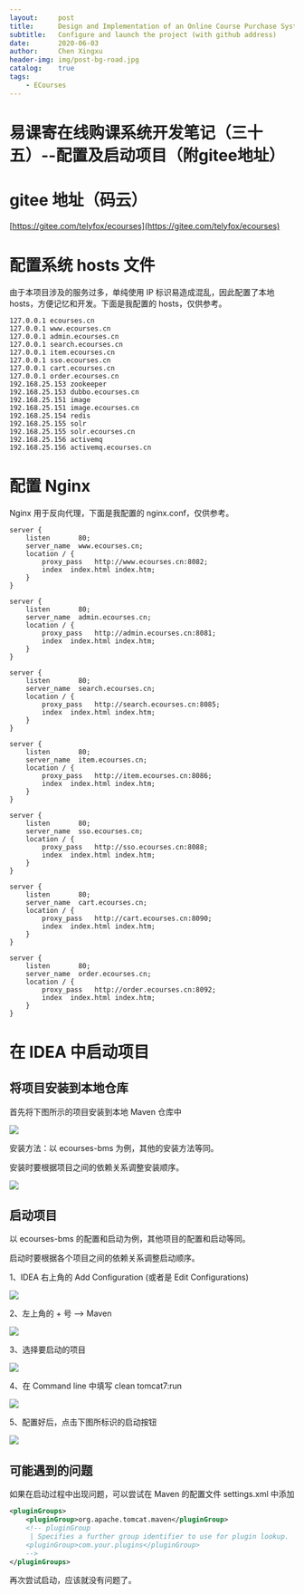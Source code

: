 ```yaml
---
layout:     post
title:      Design and Implementation of an Online Course Purchase System(35)
subtitle:   Configure and launch the project (with github address)
date:       2020-06-03
author:     Chen Xingxu
header-img: img/post-bg-road.jpg
catalog:    true
tags:
    - ECourses
---
```


# 易课寄在线购课系统开发笔记（三十五）--配置及启动项目（附gitee地址）

# gitee 地址（码云）

[https://gitee.com/telyfox/ecourses](https://gitee.com/telyfox/ecourses)

# 配置系统 hosts 文件

由于本项目涉及的服务过多，单纯使用 IP 标识易造成混乱，因此配置了本地 hosts，方便记忆和开发。下面是我配置的 hosts，仅供参考。

```
127.0.0.1 ecourses.cn
127.0.0.1 www.ecourses.cn
127.0.0.1 admin.ecourses.cn
127.0.0.1 search.ecourses.cn
127.0.0.1 item.ecourses.cn
127.0.0.1 sso.ecourses.cn
127.0.0.1 cart.ecourses.cn
127.0.0.1 order.ecourses.cn
192.168.25.153 zookeeper
192.168.25.153 dubbo.ecourses.cn
192.168.25.151 image
192.168.25.151 image.ecourses.cn
192.168.25.154 redis
192.168.25.155 solr
192.168.25.155 solr.ecourses.cn
192.168.25.156 activemq
192.168.25.156 activemq.ecourses.cn
```

# 配置 Nginx

Nginx 用于反向代理，下面是我配置的 nginx.conf，仅供参考。

```
server {
    listen       80;
    server_name  www.ecourses.cn;
    location / {
        proxy_pass   http://www.ecourses.cn:8082;
        index  index.html index.htm;
    }
}
	
server {
    listen       80;
    server_name  admin.ecourses.cn;
    location / {
        proxy_pass   http://admin.ecourses.cn:8081;
        index  index.html index.htm;
    }
}

server {
    listen       80;
    server_name  search.ecourses.cn;
    location / {
        proxy_pass   http://search.ecourses.cn:8085;
        index  index.html index.htm;
    }
}

server {
    listen       80;
    server_name  item.ecourses.cn;
    location / {
        proxy_pass   http://item.ecourses.cn:8086;
        index  index.html index.htm;
    }
}

server {
    listen       80;
    server_name  sso.ecourses.cn;
    location / {
        proxy_pass   http://sso.ecourses.cn:8088;
        index  index.html index.htm;
    }
}

server {
    listen       80;
    server_name  cart.ecourses.cn;
    location / {
        proxy_pass   http://cart.ecourses.cn:8090;
        index  index.html index.htm;
    }
}

server {
    listen       80;
    server_name  order.ecourses.cn;
    location / {
        proxy_pass   http://order.ecourses.cn:8092;
        index  index.html index.htm;
    }
}
```

# 在 IDEA 中启动项目

## 将项目安装到本地仓库

首先将下图所示的项目安装到本地 Maven 仓库中

![](/img-post/2020-06-03-ecourses-common/35-07.jpg)

安装方法：以 ecourses-bms 为例，其他的安装方法等同。

安装时要根据项目之间的依赖关系调整安装顺序。

![](/img-post/2020-06-03-ecourses-common/35-06.jpg)

## 启动项目

以 ecourses-bms 的配置和启动为例，其他项目的配置和启动等同。

启动时要根据各个项目之间的依赖关系调整启动顺序。

1、IDEA 右上角的 Add Configuration (或者是 Edit Configurations)

![](/img-post/2020-06-03-ecourses-common/35-01.jpg)

2、左上角的 + 号 --> Maven

![](/img-post/2020-06-03-ecourses-common/35-02.jpg)

3、选择要启动的项目

![](/img-post/2020-06-03-ecourses-common/35-03.jpg)

4、在 Command line 中填写 clean tomcat7:run

![](/img-post/2020-06-03-ecourses-common/35-04.jpg)

5、配置好后，点击下图所标识的启动按钮

![](/img-post/2020-06-03-ecourses-common/35-05.jpg)

## 可能遇到的问题

如果在启动过程中出现问题，可以尝试在 Maven 的配置文件 settings.xml 中添加

```xml
<pluginGroups>
	<pluginGroup>org.apache.tomcat.maven</pluginGroup>
    <!-- pluginGroup
     | Specifies a further group identifier to use for plugin lookup.
    <pluginGroup>com.your.plugins</pluginGroup>
    -->
</pluginGroups>
```

再次尝试启动，应该就没有问题了。